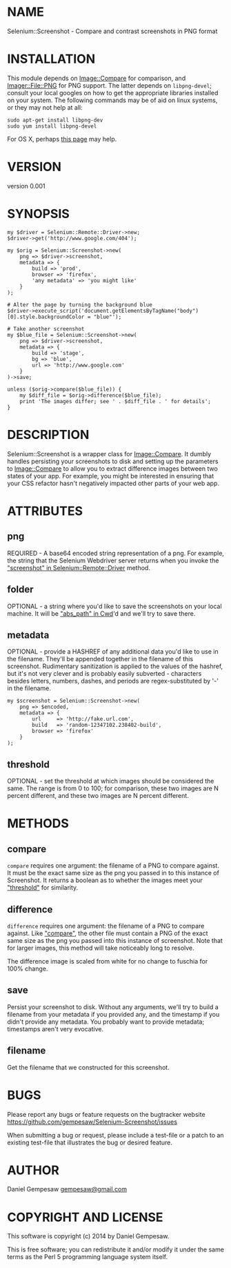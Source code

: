 # NAME

Selenium::Screenshot - Compare and contrast screenshots in PNG format

# INSTALLATION

This module depends on [Image::Compare](https://metacpan.org/pod/Image::Compare) for comparison, and
[Imager::File::PNG](https://metacpan.org/pod/Imager::File::PNG) for PNG support. The latter depends on
`libpng-devel`; consult your local googles on how to get the
appropriate libraries installed on your system. The following commands
may be of aid on linux systems, or they may not help at all:

    sudo apt-get install libpng-dev
    sudo yum install libpng-devel

For OS X, perhaps [this
page](http://ethan.tira-thompson.com/Mac_OS_X_Ports.html) may help.

# VERSION

version 0.001

# SYNOPSIS

    my $driver = Selenium::Remote::Driver->new;
    $driver->get('http://www.google.com/404');

    my $orig = Selenium::Screenshot->new(
        png => $driver->screenshot,
        metadata => {
            build => 'prod',
            browser => 'firefox',
            'any metadata' => 'you might like'
        }
    );

    # Alter the page by turning the background blue
    $driver->execute_script('document.getElementsByTagName("body")[0].style.backgroundColor = "blue"');

    # Take another screenshot
    my $blue_file = Selenium::Screenshot->new(
        png => $driver->screenshot,
        metadata => {
            build => 'stage',
            bg => 'blue',
            url => 'http://www.google.com'
        }
    )->save;

    unless ($orig->compare($blue_file)) {
        my $diff_file = $orig->difference($blue_file);
        print 'The images differ; see ' . $diff_file . ' for details';
    }

# DESCRIPTION

Selenium::Screenshot is a wrapper class for [Image::Compare](https://metacpan.org/pod/Image::Compare). It
dumbly handles persisting your screenshots to disk and setting up the
parameters to [Image::Compare](https://metacpan.org/pod/Image::Compare) to allow you to extract difference
images between two states of your app. For example, you might be
interested in ensuring that your CSS refactor hasn't negatively
impacted other parts of your web app.

# ATTRIBUTES

## png

REQUIRED - A base64 encoded string representation of a png. For
example, the string that the Selenium Webdriver server returns when
you invoke the ["screenshot" in Selenium::Remote::Driver](https://metacpan.org/pod/Selenium::Remote::Driver#screenshot) method.

## folder

OPTIONAL - a string where you'd like to save the screenshots on your
local machine. It will be ["abs\_path" in Cwd](https://metacpan.org/pod/Cwd#abs_path)'d and we'll try to save
there.

## metadata

OPTIONAL - provide a HASHREF of any additional data you'd like to use
in the filename. They'll be appended together in the filename of this
screenshot. Rudimentary sanitization is applied to the values of the
hashref, but it's not very clever and is probably easily subverted -
characters besides letters, numbers, dashes, and periods are
regex-substituted by '-' in the filename.

    my $screenshot = Selenium::Screenshot->new(
        png => $encoded,
        metadata => {
            url     => 'http://fake.url.com',
            build   => 'random-12347102.238402-build',
            browser => 'firefox'
        }
    );

## threshold

OPTIONAL - set the threshold at which images should be considered the
same. The range is from 0 to 100; for comparison, these two images are
N percent different, and these two images are N percent different.

# METHODS

## compare

`compare` requires one argument: the filename of a PNG to compare
against. It must be the exact same size as the png you passed in to
this instance of Screenshot. It returns a boolean as to whether the
images meet your ["threshold"](#threshold) for similarity.

## difference

`difference` requires one argument: the filename of a PNG to compare
against. Like ["compare"](#compare), the other file must contain a PNG of the
exact same size as the png you passed into this instance of
screenshot. Note that for larger images, this method will take
noticeably long to resolve.

The difference image is scaled from white for no change to fuschia for
100% change.

## save

Persist your screenshot to disk. Without any arguments, we'll try to
build a filename from your metadata if you provided any, and the
timestamp if you didn't provide any metadata. You probably want to
provide metadata; timestamps aren't very evocative.

## filename

Get the filename that we constructed for this screenshot.

# BUGS

Please report any bugs or feature requests on the bugtracker website
https://github.com/gempesaw/Selenium-Screenshot/issues

When submitting a bug or request, please include a test-file or a
patch to an existing test-file that illustrates the bug or desired
feature.

# AUTHOR

Daniel Gempesaw <gempesaw@gmail.com>

# COPYRIGHT AND LICENSE

This software is copyright (c) 2014 by Daniel Gempesaw.

This is free software; you can redistribute it and/or modify it under
the same terms as the Perl 5 programming language system itself.
